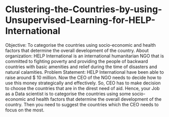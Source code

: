 # Clustering-the-Countries-by-using-Unsupervised-Learning-for-HELP-International
Objective: To categorise the countries using socio-economic and health factors that determine the overall development of the country.  About organization: HELP International is an international humanitarian NGO that is committed to fighting poverty and providing the people of backward countries with basic amenities and relief during the time of disasters and natural calamities.  Problem Statement: HELP International have been able to raise around $ 10 million. Now the CEO of the NGO needs to decide how to use this money strategically and effectively. So, CEO has to make decision to choose the countries that are in the direst need of aid. Hence, your Job as a Data scientist is to categorise the countries using some socio-economic and health factors that determine the overall development of the country. Then you need to suggest the countries which the CEO needs to focus on the most.
